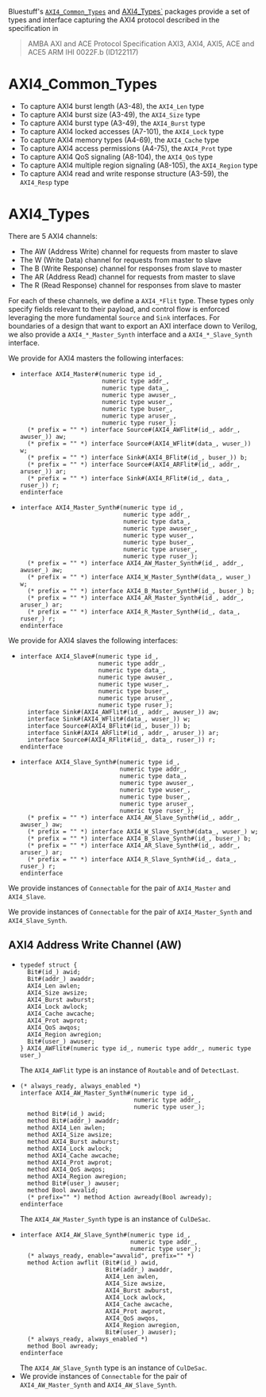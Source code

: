 Bluestuff's [`AXI4_Common_Types`](AXI4_Common_Types.bsv) and [AXI4_Types`](AXI4_Types.bsv) packages provide a set of types and interface capturing the AXI4 protocol described in the specification in
> AMBA AXI and ACE Protocol Specification
> AXI3, AXI4, AXI5, ACE and ACE5
> ARM IHI 0022F.b (ID122117)

# AXI4_Common_Types
- To capture AXI4 burst length (A3-48), the `AXI4_Len` type
- To capture AXI4 burst size (A3-49), the `AXI4_Size` type
- To capture AXI4 burst type (A3-49), the `AXI4_Burst` type
- To capture AXI4 locked accesses (A7-101), the `AXI4_Lock` type
- To capture AXI4 memory types (A4-69), the `AXI4_Cache` type
- To capture AXI4 access permissions (A4-75), the `AXI4_Prot` type
- To capture AXI4 QoS signaling (A8-104), the `AXI4_QoS` type
- To capture AXI4 multiple region signaling (A8-105), the `AXI4_Region` type
- To capture AXI4 read and write response structure (A3-59), the `AXI4_Resp` type

# AXI4_Types

There are 5 AXI4 channels:
- The AW (Address Write) channel for requests from master to slave
- The W (Write Data) channel for requests from master to slave
- The B (Write Response) channel for responses from slave to master
- The AR (Address Read) channel for requests from master to slave
- The R (Read Response) channel for responses from slave to master

For each of these channels, we define a `AXI4_*Flit` type. These types only specify fields relevant to their payload, and control flow is enforced leveraging the more fundamental `Source` and `Sink` interfaces. For boundaries of a design that want to export an AXI interface down to Verilog, we also provide a `AXI4_*_Master_Synth` interface and a `AXI4_*_Slave_Synth` interface.

We provide for AXI4 masters the following interfaces:
- ```bsv
  interface AXI4_Master#(numeric type id_,
                         numeric type addr_,
                         numeric type data_,
                         numeric type awuser_,
                         numeric type wuser_,
                         numeric type buser_,
                         numeric type aruser_,
                         numeric type ruser_);
    (* prefix = "" *) interface Source#(AXI4_AWFlit#(id_, addr_, awuser_)) aw;
    (* prefix = "" *) interface Source#(AXI4_WFlit#(data_, wuser_)) w;
    (* prefix = "" *) interface Sink#(AXI4_BFlit#(id_, buser_)) b;
    (* prefix = "" *) interface Source#(AXI4_ARFlit#(id_, addr_, aruser_)) ar;
    (* prefix = "" *) interface Sink#(AXI4_RFlit#(id_, data_, ruser_)) r;
  endinterface
  ```
- ```bsv
  interface AXI4_Master_Synth#(numeric type id_,
                               numeric type addr_,
                               numeric type data_,
                               numeric type awuser_,
                               numeric type wuser_,
                               numeric type buser_,
                               numeric type aruser_,
                               numeric type ruser_);
    (* prefix = "" *) interface AXI4_AW_Master_Synth#(id_, addr_, awuser_) aw;
    (* prefix = "" *) interface AXI4_W_Master_Synth#(data_, wuser_) w;
    (* prefix = "" *) interface AXI4_B_Master_Synth#(id_, buser_) b;
    (* prefix = "" *) interface AXI4_AR_Master_Synth#(id_, addr_, aruser_) ar;
    (* prefix = "" *) interface AXI4_R_Master_Synth#(id_, data_, ruser_) r;
  endinterface
  ```

We provide for AXI4 slaves the following interfaces:
- ```bsv
  interface AXI4_Slave#(numeric type id_,
                        numeric type addr_,
                        numeric type data_,
                        numeric type awuser_,
                        numeric type wuser_,
                        numeric type buser_,
                        numeric type aruser_,
                        numeric type ruser_);
    interface Sink#(AXI4_AWFlit#(id_, addr_, awuser_)) aw;
    interface Sink#(AXI4_WFlit#(data_, wuser_)) w;
    interface Source#(AXI4_BFlit#(id_, buser_)) b;
    interface Sink#(AXI4_ARFlit#(id_, addr_, aruser_)) ar;
    interface Source#(AXI4_RFlit#(id_, data_, ruser_)) r;
  endinterface
  ```
- ```bsv
  interface AXI4_Slave_Synth#(numeric type id_,
                              numeric type addr_,
                              numeric type data_,
                              numeric type awuser_,
                              numeric type wuser_,
                              numeric type buser_,
                              numeric type aruser_,
                              numeric type ruser_);
    (* prefix = "" *) interface AXI4_AW_Slave_Synth#(id_, addr_, awuser_) aw;
    (* prefix = "" *) interface AXI4_W_Slave_Synth#(data_, wuser_) w;
    (* prefix = "" *) interface AXI4_B_Slave_Synth#(id_, buser_) b;
    (* prefix = "" *) interface AXI4_AR_Slave_Synth#(id_, addr_, aruser_) ar;
    (* prefix = "" *) interface AXI4_R_Slave_Synth#(id_, data_, ruser_) r;
  endinterface
  ```

We provide instances  of `Connectable` for the pair of `AXI4_Master` and `AXI4_Slave`.

We provide instances  of `Connectable` for the pair of `AXI4_Master_Synth` and `AXI4_Slave_Synth`.

## AXI4 Address Write Channel (AW)
- ```bsv
  typedef struct {
    Bit#(id_) awid;
    Bit#(addr_) awaddr;
    AXI4_Len awlen;
    AXI4_Size awsize;
    AXI4_Burst awburst;
    AXI4_Lock awlock;
    AXI4_Cache awcache;
    AXI4_Prot awprot;
    AXI4_QoS awqos;
    AXI4_Region awregion;
    Bit#(user_) awuser;
  } AXI4_AWFlit#(numeric type id_, numeric type addr_, numeric type user_)
  ```
  The `AXI4_AWFlit` type is an instance of `Routable` and of `DetectLast`.
- ```bsv
  (* always_ready, always_enabled *)
  interface AXI4_AW_Master_Synth#(numeric type id_,
                                  numeric type addr_,
                                  numeric type user_);
    method Bit#(id_) awid;
    method Bit#(addr_) awaddr;
    method AXI4_Len awlen;
    method AXI4_Size awsize;
    method AXI4_Burst awburst;
    method AXI4_Lock awlock;
    method AXI4_Cache awcache;
    method AXI4_Prot awprot;
    method AXI4_QoS awqos;
    method AXI4_Region awregion;
    method Bit#(user_) awuser;
    method Bool awvalid;
    (* prefix="" *) method Action awready(Bool awready);
  endinterface
  ```
  The `AXI4_AW_Master_Synth` type is an instance of `CulDeSac`.
- ```bsv
  interface AXI4_AW_Slave_Synth#(numeric type id_,
                                 numeric type addr_,
                                 numeric type user_);
    (* always_ready, enable="awvalid", prefix="" *)
    method Action awflit (Bit#(id_) awid,
                          Bit#(addr_) awaddr,
                          AXI4_Len awlen,
                          AXI4_Size awsize,
                          AXI4_Burst awburst,
                          AXI4_Lock awlock,
                          AXI4_Cache awcache,
                          AXI4_Prot awprot,
                          AXI4_QoS awqos,
                          AXI4_Region awregion,
                          Bit#(user_) awuser);
    (* always_ready, always_enabled *)
    method Bool awready;
  endinterface
  ```
  The `AXI4_AW_Slave_Synth` type is an instance of `CulDeSac`.
- We provide instances  of `Connectable` for the pair of `AXI4_AW_Master_Synth` and `AXI4_AW_Slave_Synth`.
